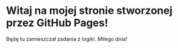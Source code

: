 # Witaj na mojej stronie stworzonej przez GitHub Pages!

Będę tu zamieszczał zadania z logiki. Miłego dnia!